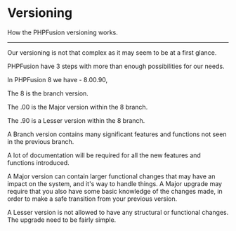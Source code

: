 # Versioning

How the PHPFusion versioning works.

---

Our versioning is not that complex as it may seem to be at a first glance.

PHPFusion have 3 steps with more than enough possibilities for our needs.

In PHPFusion 8 we have - 8.00.90,

The 8 is the branch version.

The .00 is the Major version within the 8 branch.

The .90 is a Lesser version within the 8 branch.

A Branch version contains many significant features and functions not seen in the previous branch.

A lot of documentation will be required for all the new features and functions introduced.

A Major version can contain larger functional changes that may have an impact on the system, and it's way to handle things. A Major upgrade may require that you also have some basic knowledge of the changes made, in order to make a safe transition from your previous version.

A Lesser version is not allowed to have any structural or functional changes. The upgrade need to be fairly simple.
